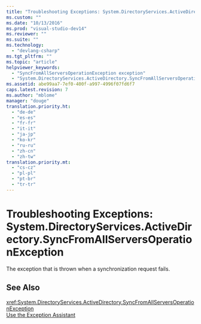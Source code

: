 ```yaml
---
title: "Troubleshooting Exceptions: System.DirectoryServices.ActiveDirectory.SyncFromAllServersOperationException"
ms.custom: ""
ms.date: "10/13/2016"
ms.prod: "visual-studio-dev14"
ms.reviewer: ""
ms.suite: ""
ms.technology: 
  - "devlang-csharp"
ms.tgt_pltfrm: ""
ms.topic: "article"
helpviewer_keywords: 
  - "SyncFromAllServersOperationException exception"
  - "System.DirectoryServices.ActiveDirectory.SyncFromAllServersOperationException exception"
ms.assetid: abe99aa7-7ef0-400f-a997-4996f07fd6f7
caps.latest.revision: 7
ms.author: "mblome"
manager: "douge"
translation.priority.ht: 
  - "de-de"
  - "es-es"
  - "fr-fr"
  - "it-it"
  - "ja-jp"
  - "ko-kr"
  - "ru-ru"
  - "zh-cn"
  - "zh-tw"
translation.priority.mt: 
  - "cs-cz"
  - "pl-pl"
  - "pt-br"
  - "tr-tr"
---
```

# Troubleshooting Exceptions: System.DirectoryServices.ActiveDirectory.SyncFromAllServersOperationException
The exception that is thrown when a synchronization request fails.  
  
## See Also  
 <xref:System.DirectoryServices.ActiveDirectory.SyncFromAllServersOperationException>   
 [Use the Exception Assistant](../Topic/How%20to:%20Use%20the%20Exception%20Assistant.md)